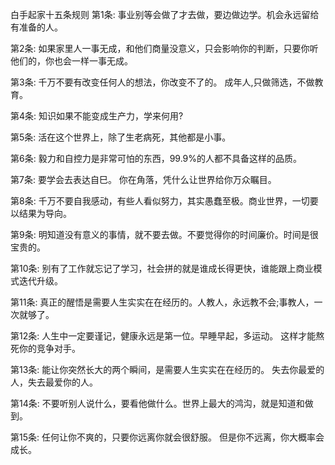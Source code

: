 白手起家十五条规则
第1条:
事业别等会做了才去做，要边做边学。机会永远留给有准备的人。

第2条:
如果家里人一事无成，和他们商量没意义，只会影响你的判断，只要你听他们的，你也会一样一事无成。

第3条:
千万不要有改变任何人的想法，你改变不了的。
成年人,只做筛选，不做教育。

第4条:
知识如果不能变成生产力，学来何用?

第5条:
活在这个世界上，除了生老病死，其他都是小事。

第6条:
毅力和自控力是非常可怕的东西，99.9%的人都不具备这样的品质。

第7条:
要学会去表达自巳。
你在角落，凭什么让世界给你万众瞩目。

第8条:
千万不要自我感动，有些人看似努力，其实愚蠢至极。商业世界，一切要以结果为导向。

第9条:
明知道没有意义的事情，就不要去做。不要觉得你的时间廉价。时间是很宝贵的。

第10条:
别有了工作就忘记了学习，社会拼的就是谁成长得更快，谁能跟上商业模式迭代升级。

第11条:
真正的醒悟是需要人生实实在在经历的。人教人，永远教不会;事教人，一次就够了。

第12条:
人生中一定要谨记，健康永远是第一位。早睡早起，多运动。
这样才能熬死你的竞争对手。

第13条:
能让你突然长大的两个瞬间，是需要人生实实在在经历的。
失去你最爱的人，失去最爱你的人。

第14条:
不要听别人说什么，要看他做什么。世界上最大的鸿沟，就是知道和做到。

第15条:
任何让你不爽的，只要你远离你就会很舒服。
但是你不远离，你大概率会成长。